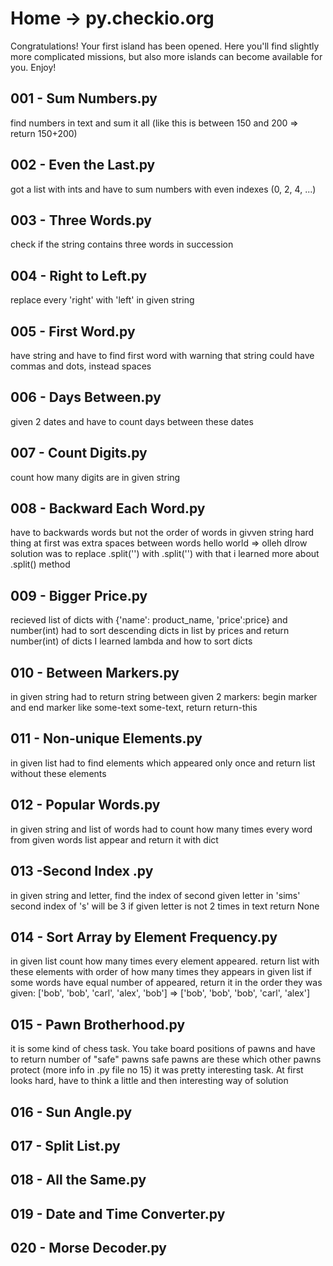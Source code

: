 # Home -> py.checkio.org
Congratulations! Your first island has been opened. Here you'll find slightly more complicated missions, but also more islands can become available for you. Enjoy!

## 001 - Sum Numbers.py
find numbers in text and sum it all (like this is between 150 and 200 => return 150+200)

## 002 - Even the Last.py
got a list with ints and have to sum numbers with even indexes (0, 2, 4, ...)

## 003 -  Three Words.py
check if the string contains three words in succession

## 004 - Right to Left.py
replace every 'right' with 'left' in given string

## 005 - First Word.py
have string and have to find first word with warning that string could have commas and dots, instead spaces

## 006 - Days Between.py
given 2 dates and have to count days between these dates

## 007 - Count Digits.py
count how many digits are in given string

## 008 - Backward Each Word.py
have to backwards words but not the order of words in givven string
hard thing at first was extra spaces between words
hello    world => olleh    dlrow
solution was to replace .split('') with .split('')
with that i learned more about .split() method

## 009 - Bigger Price.py
recieved list of dicts with {'name': product_name, 'price':price} and number(int)
had to sort descending dicts in list by prices and return number(int) of dicts
I learned lambda and how to sort dicts

## 010 - Between Markers.py
in given string had to return string between given 2 markers: begin marker and end marker 
like some-text <title>return-this<</title> some-text, <title>, </title> 
return return-this

## 011 - Non-unique Elements.py
in given list had to find elements which appeared only once and return list without these elements

## 012 - Popular Words.py
in given string and list of words had to count how many times every word from given words list appear and return it with dict

## 013 -Second Index .py
in given string and letter, find the index of second given letter
in 'sims' second index of 's' will be 3
if given letter is not 2 times in text return None

## 014 - Sort Array by Element Frequency.py
in given list count how many times every element appeared. 
return list with these elements with order of how many times they appears in given list
if some words have equal number of appeared, return it in the order they was given:
['bob', 'bob', 'carl', 'alex', 'bob'] => ['bob', 'bob', 'bob', 'carl', 'alex']

## 015 - Pawn Brotherhood.py
it is some kind of chess task. You take board positions of pawns and have to return number of "safe" pawns
safe pawns are these which other pawns protect (more info in .py file no 15)
it was pretty interesting task. At first looks hard, have to think a little and then interesting way of solution

## 016 - Sun Angle.py

## 017 - Split List.py

## 018 - All the Same.py

## 019 - Date and Time Converter.py

## 020 - Morse Decoder.py